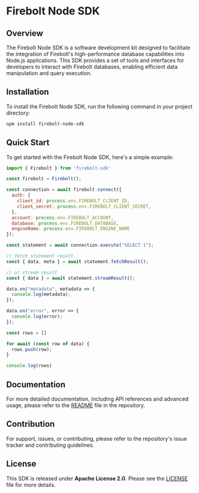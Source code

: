 # Firebolt Node SDK

## Overview
The Firebolt Node SDK is a software development kit designed to facilitate the integration of Firebolt's high-performance database capabilities into Node.js applications. This SDK provides a set of tools and interfaces for developers to interact with Firebolt databases, enabling efficient data manipulation and query execution.


## Installation
To install the Firebolt Node SDK, run the following command in your project directory:
```bash
npm install firebolt-node-sdk
```

## Quick Start
To get started with the Firebolt Node SDK, here's a simple example:

```javascript
import { Firebolt } from 'firebolt-sdk'

const firebolt = Firebolt();

const connection = await firebolt.connect({
  auth: {
    client_id: process.env.FIREBOLT_CLIENT_ID,
    client_secret: process.env.FIREBOLT_CLIENT_SECRET,
  },
  account: process.env.FIREBOLT_ACCOUNT,
  database: process.env.FIREBOLT_DATABASE,
  engineName: process.env.FIREBOLT_ENGINE_NAME
});

const statement = await connection.execute("SELECT 1");

// fetch statement result
const { data, meta } = await statement.fetchResult();

// or stream result
const { data } = await statement.streamResult();

data.on("metadata", metadata => {
  console.log(metadata);
});

data.on("error", error => {
  console.log(error);
});

const rows = []

for await (const row of data) {
  rows.push(row);
}

console.log(rows)

```
## Documentation
For more detailed documentation, including API references and advanced usage, please refer to the [README](https://github.com/firebolt-db/firebolt-node-sdk/blob/main/README.md) file in the repository.

## Contribution
For support, issues, or contributing, please refer to the repository's issue tracker and contributing guidelines.

## License
This SDK is released under **Apache License 2.0**. Please see the [LICENSE](https://github.com/firebolt-db/firebolt-node-sdk/blob/main/LICENSE) file for more details.